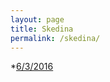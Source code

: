 ```yaml
---
layout: page
title: Skedina
permalink: /skedina/
---
```


*[6/3/2016](http://sport24.cf/skedina-6-3-2016/)
